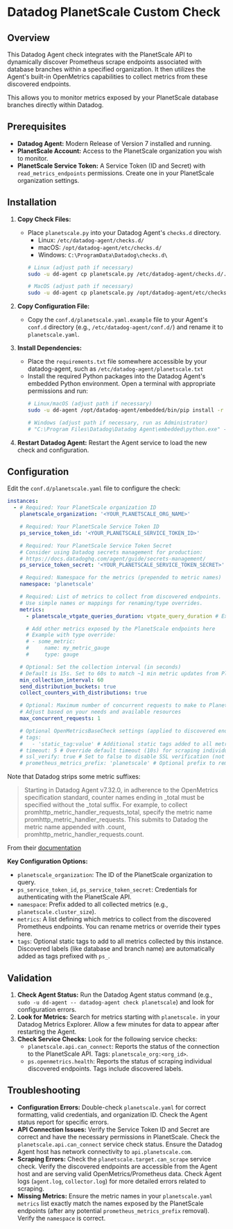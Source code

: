 # Datadog PlanetScale Custom Check

## Overview

This Datadog Agent check integrates with the PlanetScale API to dynamically discover Prometheus scrape endpoints associated with database branches within a specified organization. It then utilizes the Agent's built-in OpenMetrics capabilities to collect metrics from these discovered endpoints.

This allows you to monitor metrics exposed by your PlanetScale database branches directly within Datadog.

## Prerequisites

*   **Datadog Agent:** Modern Release of Version 7 installed and running.
*   **PlanetScale Account:** Access to the PlanetScale organization you wish to monitor.
*   **PlanetScale Service Token:** A Service Token (ID and Secret) with `read_metrics_endpoints` permissions. Create one in your PlanetScale organization settings.

## Installation

1.  **Copy Check Files:**
    *   Place `planetscale.py` into your Datadog Agent's `checks.d` directory.
        *   Linux: `/etc/datadog-agent/checks.d/`
        *   macOS: `/opt/datadog-agent/etc/checks.d/`
        *   Windows: `C:\ProgramData\Datadog\checks.d\`
        ```bash
        # Linux (adjust path if necessary)
        sudo -u dd-agent cp planetscale.py /etc/datadog-agent/checks.d/.

        # MacOS (adjust path if necessary)
        sudo -u dd-agent cp planetscale.py /opt/datadog-agent/etc/checks.d/.
        ```

2.  **Copy Configuration File:**
    *   Copy the `conf.d/planetscale.yaml.example` file to your Agent's `conf.d` directory (e.g., `/etc/datadog-agent/conf.d/`) and rename it to `planetscale.yaml`.
3.  **Install Dependencies:**
    * Place the `requirements.txt` file somewhere accessible by your datadog-agent, such as `/etc/datadog-agent/planetscale.txt`
    *   Install the required Python packages into the Datadog Agent's embedded Python environment. Open a terminal with appropriate permissions and run:
        ```bash
        # Linux/macOS (adjust path if necessary)
        sudo -u dd-agent /opt/datadog-agent/embedded/bin/pip install -r /etc/datadog-agent/planetscale.txt

        # Windows (adjust path if necessary, run as Administrator)
        # "C:\Program Files\Datadog\Datadog Agent\embedded\python.exe" -m pip install -r "C:\ProgramData\Datadog\planetscale.txt"
        ```
4.  **Restart Datadog Agent:** Restart the Agent service to load the new check and configuration.

## Configuration

Edit the `conf.d/planetscale.yaml` file to configure the check:

```yaml
instances:
  - # Required: Your PlanetScale organization ID
    planetscale_organization: '<YOUR_PLANETSCALE_ORG_NAME>'

    # Required: Your PlanetScale Service Token ID
    ps_service_token_id: '<YOUR_PLANETSCALE_SERVICE_TOKEN_ID>'

    # Required: Your PlanetScale Service Token Secret
    # Consider using Datadog secrets management for production:
    # https://docs.datadoghq.com/agent/guide/secrets-management/
    ps_service_token_secret: '<YOUR_PLANETSCALE_SERVICE_TOKEN_SECRET>'

    # Required: Namespace for the metrics (prepended to metric names)
    namespace: 'planetscale'

    # Required: List of metrics to collect from discovered endpoints.
    # Use simple names or mappings for renaming/type overrides.
    metrics:
      - planetscale_vtgate_queries_duration: vtgate_query_duration # Example: Rename metric

      # Add other metrics exposed by the PlanetScale endpoints here
      # Example with type override:
      # - some_metric:
      #     name: my_metric_gauge
      #     type: gauge

    # Optional: Set the collection interval (in seconds)
    # Default is 15s. Set to 60s to match ~1 min metric updates from PlanetScale.
    min_collection_interval: 60
    send_distribution_buckets: true
    collect_counters_with_distributions: true

    # Optional: Maximum number of concurrent requests to make to PlanetScale endpoints
    # Adjust based on your needs and available resources
    max_concurrent_requests: 1

    # Optional OpenMetricsBaseCheck settings (applied to discovered endpoints)
    # tags:
    #   - 'static_tag:value' # Additional static tags added to all metrics
    # timeout: 5 # Override default timeout (10s) for scraping individual endpoints
    # ssl_verify: true # Set to false to disable SSL verification (not recommended)
    # prometheus_metrics_prefix: 'planetscale' # Optional prefix to remove from metric names
```

Note that Datadog strips some metric suffixes:

> Starting in Datadog Agent v7.32.0, in adherence to the OpenMetrics specification standard, counter names ending in _total must be specified without the _total suffix. For example, to collect promhttp_metric_handler_requests_total, specify the metric name promhttp_metric_handler_requests. This submits to Datadog the metric name appended with .count, promhttp_metric_handler_requests.count.

From their [documentation](https://github.com/DataDog/integrations-core/blob/master/openmetrics/README.md)

**Key Configuration Options:**

*   `planetscale_organization`: The ID of the PlanetScale organization to query.
*   `ps_service_token_id`, `ps_service_token_secret`: Credentials for authenticating with the PlanetScale API.
*   `namespace`: Prefix added to all collected metrics (e.g., `planetscale.cluster_size`).
*   `metrics`: A list defining which metrics to collect from the discovered Prometheus endpoints. You can rename metrics or override their types here.
*   `tags`: Optional static tags to add to all metrics collected by this instance. Discovered labels (like database and branch name) are automatically added as tags prefixed with `ps_`.

## Validation

1.  **Check Agent Status:** Run the Datadog Agent status command (e.g., `sudo -u dd-agent -- datadog-agent check planetscale`) and look for configuration errors.
2.  **Look for Metrics:** Search for metrics starting with `planetscale.` in your Datadog Metrics Explorer. Allow a few minutes for data to appear after restarting the Agent.
3.  **Check Service Checks:** Look for the following service checks:
    *   `planetscale.api.can_connect`: Reports the status of the connection to the PlanetScale API. Tags: `planetscale_org:<org_id>`.
    *   `ps.openmetrics.health`: Reports the status of scraping individual discovered endpoints. Tags include discovered labels.

## Troubleshooting

*   **Configuration Errors:** Double-check `planetscale.yaml` for correct formatting, valid credentials, and organization ID. Check the Agent status report for specific errors.
*   **API Connection Issues:** Verify the Service Token ID and Secret are correct and have the necessary permissions in PlanetScale. Check the `planetscale.api.can_connect` service check status. Ensure the Datadog Agent host has network connectivity to `api.planetscale.com`.
*   **Scraping Errors:** Check the `planetscale.target.can_scrape` service check. Verify the discovered endpoints are accessible from the Agent host and are serving valid OpenMetrics/Prometheus data. Check Agent logs (`agent.log`, `collector.log`) for more detailed errors related to scraping.
*   **Missing Metrics:** Ensure the metric names in your `planetscale.yaml` `metrics` list exactly match the names exposed by the PlanetScale endpoints (after any potential `prometheus_metrics_prefix` removal). Verify the `namespace` is correct.
